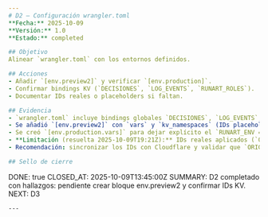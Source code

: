```yaml
---
# D2 — Configuración wrangler.toml
**Fecha:** 2025-10-09
**Versión:** 1.0
**Estado:** completed

## Objetivo
Alinear `wrangler.toml` con los entornos definidos.

## Acciones
- Añadir `[env.preview2]` y verificar `[env.production]`.
- Confirmar bindings KV (`DECISIONES`, `LOG_EVENTS`, `RUNART_ROLES`).
- Documentar IDs reales o placeholders si faltan.

## Evidencia
- `wrangler.toml` incluye bindings globales `DECISIONES`, `LOG_EVENTS`, `RUNART_ROLES` con `preview_id` definidos.
- Se añadió `[env.preview2]` con `vars` y `kv_namespaces` (IDs placeholders: `kv_decisiones_preview2`, `kv_logs_preview2`, `kv_roles_preview2`).
- Se creó `[env.production.vars]` para dejar explícito el `RUNART_ENV = "production"` y las restricciones de acceso.
- **Limitación (resuelta 2025-10-09T19:21Z):** IDs reales aplicados (`05a286b6941b4e1fb94727201d2bfa06`, `5c809442ad5a4a5cb4bcca714c70fabf`, `3d40c644267b4d93aa58c6a471eb5f22`).
- Recomendación: sincronizar los IDs con Cloudflare y validar que `ORIGIN_ALLOWED` y `RUNART_ENV` correspondan a cada entorno.

## Sello de cierre
```
DONE: true
CLOSED_AT: 2025-10-09T13:45:00Z
SUMMARY: D2 completado con hallazgos: pendiente crear bloque env.preview2 y confirmar IDs KV.
NEXT: D3
```
---
```

